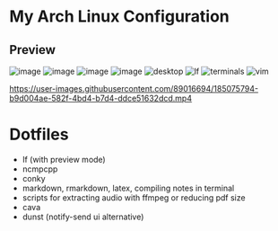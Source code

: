 # My Arch Linux Configuration
## Preview

![image](https://user-images.githubusercontent.com/89016694/166471987-1151c39d-89be-4b25-8c5c-7c0f77632450.png)
![image](https://user-images.githubusercontent.com/89016694/166472179-52386a81-91a7-435e-ae9a-6737b15e7eca.png)
![image](https://user-images.githubusercontent.com/89016694/166472718-1b945407-93b7-4666-bf31-3910ff0d9aef.png)
![image](https://user-images.githubusercontent.com/89016694/160249976-95de60a8-ee1e-4e6f-b334-f3187207eea2.png)
![desktop](https://user-images.githubusercontent.com/89016694/185077146-ce217857-338b-46e4-b00f-abbbede21a80.png)
![lf](https://user-images.githubusercontent.com/89016694/185077200-83d655a3-c856-4f16-8182-765022adef02.png)
![terminals](https://user-images.githubusercontent.com/89016694/185077252-48d602f8-034f-4249-8443-db26678deec0.png)
![vim](https://user-images.githubusercontent.com/89016694/185077308-9ac878c7-ef74-4df2-978e-f94af6d17319.png)


https://user-images.githubusercontent.com/89016694/185075794-b9d004ae-582f-4bd4-b7d4-ddce51632dcd.mp4



# Dotfiles

- lf (with preview mode)
- ncmpcpp
- conky
- markdown, rmarkdown, latex, compiling notes in terminal
- scripts for extracting audio with ffmpeg or reducing pdf size
- cava
- dunst (notify-send ui alternative)
